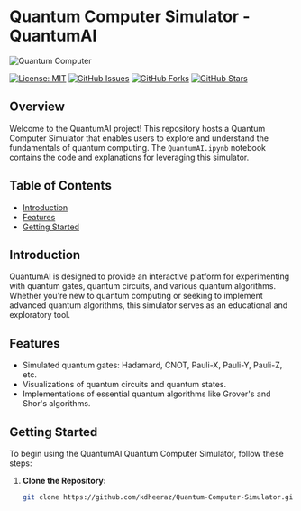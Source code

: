 # Quantum Computer Simulator - QuantumAI

![Quantum Computer](https://scontent.fblr8-1.fna.fbcdn.net/v/t39.30808-6/296019427_420192080129872_2988819121460310522_n.png?_nc_cat=111&ccb=1-7&_nc_sid=5f2048&_nc_ohc=NPHGeKq4Q8oAX_n0tx3&_nc_ht=scontent.fblr8-1.fna&oh=00_AfDypFuUw202bPxzNGjlIuEsHc3MajL63gfdrx_3bWjzHw&oe=65676BDF)

[![License: MIT](https://img.shields.io/badge/License-MIT-yellow.svg)](https://opensource.org/licenses/MIT)
[![GitHub Issues](https://img.shields.io/github/issues/kdheeraz/Quantum-Computer-Simulator)](https://github.com/kdheeraz/Quantum-Computer-Simulator/issues)
[![GitHub Forks](https://img.shields.io/github/forks/kdheeraz/Quantum-Computer-Simulator)](https://github.com/kdheeraz/Quantum-Computer-Simulator/network/members)
[![GitHub Stars](https://img.shields.io/github/stars/kdheeraz/Quantum-Computer-Simulator)](https://github.com/kdheeraz/Quantum-Computer-Simulator/stargazers)

## Overview

Welcome to the QuantumAI project! This repository hosts a Quantum Computer Simulator that enables users to explore and understand the fundamentals of quantum computing. The `QuantumAI.ipynb` notebook contains the code and explanations for leveraging this simulator.

## Table of Contents

- [Introduction](#introduction)
- [Features](#features)
- [Getting Started](#getting-started)

## Introduction

QuantumAI is designed to provide an interactive platform for experimenting with quantum gates, quantum circuits, and various quantum algorithms. Whether you're new to quantum computing or seeking to implement advanced quantum algorithms, this simulator serves as an educational and exploratory tool.

## Features

- Simulated quantum gates: Hadamard, CNOT, Pauli-X, Pauli-Y, Pauli-Z, etc.
- Visualizations of quantum circuits and quantum states.
- Implementations of essential quantum algorithms like Grover's and Shor's algorithms.

## Getting Started

To begin using the QuantumAI Quantum Computer Simulator, follow these steps:

1. **Clone the Repository:**
   ```bash
   git clone https://github.com/kdheeraz/Quantum-Computer-Simulator.git
